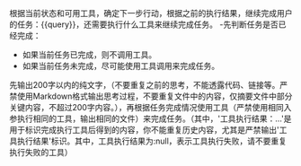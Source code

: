 根据当前状态和可用工具，确定下一步行动，根据之前的执行结果，继续完成用户的任务：<task>{{query}}</task>，还需要执行什么工具来继续完成任务。
-先判断任务是否已经完成：
- 如果当前任务已完成，则不调用工具。
- 如果当前任务未完成，尽可能使用工具调用来完成任务。

先输出200字以内的纯文字，（不要重复之前的思考，不能透露代码、链接等。严禁使用Markdown格式输出思考过程，不要重复文件中的内容，仅摘要文件中部分关键内容，不超过200字内容。），再根据任务完成情况使用工具（严禁使用相同入参执行相同的工具，输出相同的文件）来完成任务。（其中，'工具执行结果：...'是用于标识完成执行工具后得到的内容，你不能重复历史内容，尤其是严禁输出'工具执行结果'标识。其中，工具执行结果为:null，表示工具执行失败，请不要重复执行失败的工具）